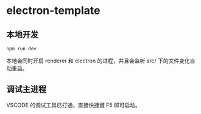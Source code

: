 # electron-template

## 本地开发

`npm run dev`

本地会同时开启 renderer 和 electron 的进程，并且会监听 src/ 下的文件变化自动重启。

## 调试主进程

VSCODE 的调试工具已打通，直接快捷键 F5 即可启动。

